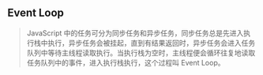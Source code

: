 ## Event Loop

> JavaScript 中的任务可分为同步任务和异步任务，同步任务总是先进入执行栈中执行，异步任务会被挂起，直到有结果返回时，异步任务会进入任务队列中等待主线程读取执行。当执行栈为空时，主线程便会循环往复地读取任务队列中的事件，进入执行栈执行，这个过程叫 Event Loop。

